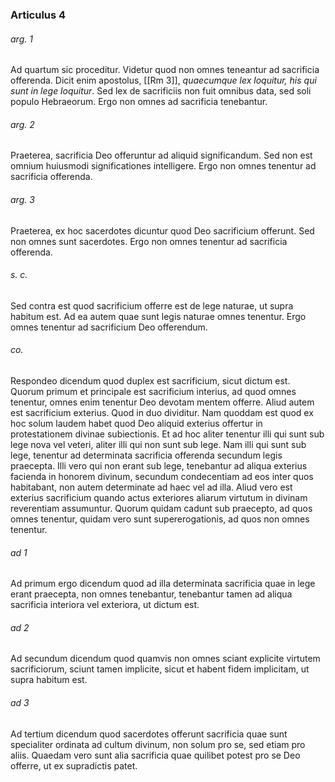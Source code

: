 ### Articulus 4

###### arg. 1
Ad quartum sic proceditur. Videtur quod non omnes teneantur ad sacrificia offerenda. Dicit enim apostolus, [[Rm 3]], *quaecumque lex loquitur, his qui sunt in lege loquitur*. Sed lex de sacrificiis non fuit omnibus data, sed soli populo Hebraeorum. Ergo non omnes ad sacrificia tenebantur.

###### arg. 2
Praeterea, sacrificia Deo offeruntur ad aliquid significandum. Sed non est omnium huiusmodi significationes intelligere. Ergo non omnes tenentur ad sacrificia offerenda.

###### arg. 3
Praeterea, ex hoc sacerdotes dicuntur quod Deo sacrificium offerunt. Sed non omnes sunt sacerdotes. Ergo non omnes tenentur ad sacrificia offerenda.

###### s. c.
Sed contra est quod sacrificium offerre est de lege naturae, ut supra habitum est. Ad ea autem quae sunt legis naturae omnes tenentur. Ergo omnes tenentur ad sacrificium Deo offerendum.

###### co.
Respondeo dicendum quod duplex est sacrificium, sicut dictum est. Quorum primum et principale est sacrificium interius, ad quod omnes tenentur, omnes enim tenentur Deo devotam mentem offerre. Aliud autem est sacrificium exterius. Quod in duo dividitur. Nam quoddam est quod ex hoc solum laudem habet quod Deo aliquid exterius offertur in protestationem divinae subiectionis. Et ad hoc aliter tenentur illi qui sunt sub lege nova vel veteri, aliter illi qui non sunt sub lege. Nam illi qui sunt sub lege, tenentur ad determinata sacrificia offerenda secundum legis praecepta. Illi vero qui non erant sub lege, tenebantur ad aliqua exterius facienda in honorem divinum, secundum condecentiam ad eos inter quos habitabant, non autem determinate ad haec vel ad illa. Aliud vero est exterius sacrificium quando actus exteriores aliarum virtutum in divinam reverentiam assumuntur. Quorum quidam cadunt sub praecepto, ad quos omnes tenentur, quidam vero sunt supererogationis, ad quos non omnes tenentur.

###### ad 1
Ad primum ergo dicendum quod ad illa determinata sacrificia quae in lege erant praecepta, non omnes tenebantur, tenebantur tamen ad aliqua sacrificia interiora vel exteriora, ut dictum est.

###### ad 2
Ad secundum dicendum quod quamvis non omnes sciant explicite virtutem sacrificiorum, sciunt tamen implicite, sicut et habent fidem implicitam, ut supra habitum est.

###### ad 3
Ad tertium dicendum quod sacerdotes offerunt sacrificia quae sunt specialiter ordinata ad cultum divinum, non solum pro se, sed etiam pro aliis. Quaedam vero sunt alia sacrificia quae quilibet potest pro se Deo offerre, ut ex supradictis patet.

